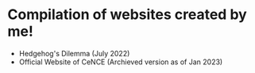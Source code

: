 # Compilation of websites created by me!
- Hedgehog's Dilemma (July 2022)
- Official Website of CeNCE (Archieved version as of Jan 2023)
